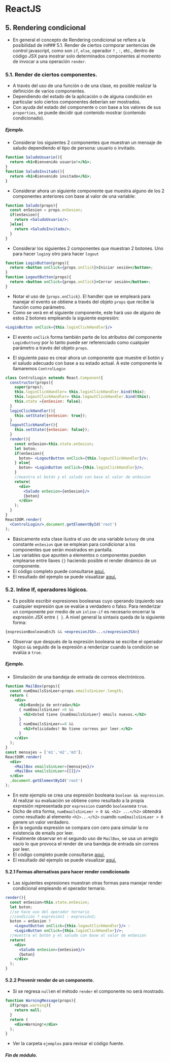 ﻿# ReactJS
## 5. Rendering condicional
* En general el concepto de Rendering condicional se refiere a la posibilidad de in### 5.1. Render de ciertos cormporar sentencias de control  javascript, como son  `if`, `else`, operador `?` , `:`, etc.,  dentro de código JSX para mostrar solo determinados componentes al momento de invocar a una operación `render`.

### 5.1. Render de ciertos componentes.
*  A través del uso de una función o de una clase, es posible realizar la definición  de varios componentes.
* Dependiendo del estado de la aplicación o de alguna condición en particular solo ciertos componentes deberían ser mostrados. 
* Con ayuda del estado del componente o con base a los valores de sus  `properties`, se puede decidir qué contenido mostrar (contenido condicionado).
##### Ejemplo.
* Considerar los siguientes 2 componentes que  muestran un mensaje de saludo dependiendo el tipo de persona: usuario o invitado.
```jsx
function SaludoUsuario(){
  return <h1>Bienvenido usuario!</h1>;
}
function SaludoInvitado(){
  return <h1>Bienvenido invitado</h1>;
}
```
* Considerar ahora un siguiente componente que muestra alguno de los 2 componentes anteriores con base al valor de una variable:

```jsx
function Saludo(props){
  const enSesion = props.enSesion;
  if(enSesion){
    return <SaludoUsuario/>;
  }else{
    return <SaludoInvitado/>;
  }
}
```
* Considerar los siguientes 2 componentes que muestran 2 botones. Uno para hacer `login`y otro para hacer `logout`
```jsx
function LoginButton(props){
  return <button onClick={props.onClick}>Iniciar sesión</button>; 
}
function LogoutButton(props){
  return <button onClick={props.onClick}>Cerrar sesión</button>;
}
```
* Notar el uso de `{props.onClick}`. El handler que se empleará para manejar el evento se obtiene a través del objeto `props` que recibe la función como parámetro.
* Como se verá en el siguiente componente, este hará uso de alguno de estos 2 botones empleando la siguiente expresión:
```jsx
<LoginButton onClick={this.loginClickHandler}/>
```
* El evento `onClick` forma también parte de los atributos del componente `LoginButton`y por lo tanto puede ser referenciado como cualquier parámetro a través del objeto `props`.   

* El siguiente paso es crear ahora un componente que muestre el botón y el saludo adecuado con base a su estado actual.  A este componente le llamaremos `ControlLogin`
```jsx
class ControlLogin extends React.Component{
  constructor(props){
    super(props);
    this.loginClickHandler= this.loginClickHandler.bind(this);
    this.logoutClickHandler= this.logoutClickHandler.bind(this);
    this.state ={enSesion: false};
  }
  loginClickHandler(){
    this.setState({enSesion: true});
  }
  logoutClickHandler(){
    this.setState({enSesion: false});
  }
  render(){
    const enSesion=this.state.enSesion;
    let boton;
    if(enSesion){
      boton= <LogoutButton onClick={this.logoutClickHandler}/>;
    } else{
      boton= <LoginButton onClick={this.loginClickHandler}/>;
    }
    //muestra el botón y el saludo con base al valor de enSesion
    return(
      <div>
        <Saludo enSesion={enSesion}/>              
        {boton}
      </div>
    );
  }
}
ReactDOM.render(
  <ControlLogin/>,document.getElementById('root')
);
```
* Básicamente esta clase ilustra el uso de una variable `boton`y de una constante `enSesion` que se emplean para condicionar a los componentes que serán mostrados en pantalla.
* Las variables que apunten a elementos o componentes pueden emplearse entre llaves `{}`  haciendo posible el render dinámico de un componente.
* El  código completo puede consultarse [aquí.](../ejemplos/modulo05/controlLogin.html)
* El resultado del ejemplo se puede visualizar [aquí.](https://jorgerdc.github.io/tutoriales/reactjs/ejemplos/modulo05/controlLogin.html)
### 5.2. Inline If, operadores lógicos.	
* Es posible escribir expresiones booleanas cuyo operando izquierdo sea cualquier expresión que se evalúe a verdadero o falso.  Para renderizar un componente por medio de un `inline-if` es necesario encerrar la expresión JSX entre `{ }`. A nivel general la sintaxis queda de la siguiente forma:	
```jsx
{expresionBooleanaEnJS && <expresionJSX>...</expresionJSX>}
``` 
* Observar que después de la expresión booleana se escribe el operador lógico `&&` seguido de la expresión a renderizar cuando la condición se evalúa a `true`. 	
##### Ejemplo.
* Simulación de una bandeja de entrada de correos electrónicos.
```jsx 
function MailBox(props){
  const numEmailsSinLeer=props.emailsSinLeer.length;
  return (
    <div>
      <h1>Bandeja de entrada</h1>
      { numEmailsSinLeer >0 &&
        <h2>Usted tiene {numEmailsSinLeer} emails nuevos.</h2>
      }
      { numEmailsSinLeer==0 &&
        <h2>Felicidades! No tiene correos por leer.</h2>
      }
    </div>
  );
}
const mensajes = ['m1','m2','m3'];
ReactDOM.render(
  <div>
    <MailBox emailsSinLeer={mensajes}/>
    <MailBox emailsSinLeer={[]}/>
  </div>
  ,document.getElementById('root')
);
```
* En este ejemplo se crea una expresión booleana  `boolean && expression`.  Al realizar su evaluación se obtiene como resultado a la propia expresión representada por `expression` cuando `boolean`sea `true`. 
* Dicho de otra forma,  `numEmailsSinLeer > 0 && <h2> ...</h2>` obtendrá como resultado al elemento `<h2>...</h2>` cuando `numEmailsSinLeer > 0` genere un valor verdadero. 
* En la segunda expresión se compara con cero para simular la no existencia de emails por leer.
* Finalmente observar en el segundo uso de `MailBox`, se usa un arreglo vacío lo que provoca el render de una bandeja de entrada sin correos por leer.
* El  código completo puede consultarse [aquí.](../ejemplos/modulo05/mailBox.html)
* El resultado del ejemplo se puede visualizar [aquí.](https://jorgerdc.github.io/tutoriales/reactjs/ejemplos/modulo05/mailBox.html)
#### 5.2.1 Formas alternativas para hacer  render condicionado
* Las siguientes expresiones muestran otras formas para manejar render condicional empleando el operador ternario.
```jsx
render(){
  const enSesion=this.state.enSesion;
  let boton;
  //se hace uso del operador ternario 
  //condición ? expresión1 : expresión2;   
  boton = enSesion ?
    <LogoutButton onClick={this.logoutClickHandler}/> :
    <LoginButton onClick={this.loginClickHandler}/>;
  //muestra el botón y el saludo con base al valor de enSesion
  return(
    <div>
      <Saludo enSesion={enSesion}/>              
      {boton}
    </div>
  );
}
```
#### 5.2.2 Prevenir render de un componente.
* Si se regresa `null`en el método `render` el componente no será mostrado.
```jsx
function WarningMessage(props){
  if(props.warning){
    return null;
  }
  return (
    <div>Warning!</div>
  );
}
```
* Ver la carpeta `ejemplos` para revisar el código fuente.
##### Fin de módulo.
